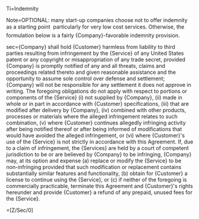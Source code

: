 Ti=Indemnity

Note=OPTIONAL: many start-up companies choose not to offer indemnity as a starting point  particularly for very low cost services. Otherwise, the formulation below is a fairly {Company}-favorable indemnity provision.

sec={Company} shall hold {Customer} harmless from liability to third parties resulting from infringement by the {Service} of any United States patent or any copyright or misappropriation of any trade secret, provided {Company} is promptly notified of any and all threats, claims and proceedings related thereto and given reasonable assistance and the opportunity to assume sole control over defense and settlement; {Company} will not be responsible for any settlement it does not approve in writing.  The foregoing obligations do not apply with respect to portions or components of the {Service} (i) not supplied by {Company}, (ii) made in whole or in part in accordance with {Customer} specifications, (iii) that are modified after delivery by {Company}, (iv) combined with other products, processes or materials where the alleged infringement relates to such combination, (v) where {Customer} continues allegedly infringing activity after being notified thereof or after being informed of modifications that would have avoided the alleged infringement, or (vi) where {Customer}'s use of the {Service} is not strictly in accordance with this Agreement.  If, due to a claim of infringement, the {Services} are held by a court of competent jurisdiction to be or are believed by {Company} to be infringing, {Company} may, at its option and expense (a) replace or modify the {Service} to be non-infringing provided that such modification or replacement contains substantially similar features and functionality, (b) obtain for {Customer} a license to continue using the {Service}, or (c) if neither of the foregoing is commercially practicable, terminate this Agreement and {Customer}'s rights hereunder and provide {Customer} a refund of any prepaid, unused fees for the {Service}.

=[Z/Sec/0]
